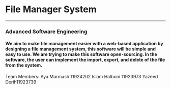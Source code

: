 # File Manager System
---------------------------------------------------------------------------------------------------------
### Advanced Software Engineering
#### We aim to make file management easier with a web-based application by designing a file management system, this software will be simple and easy to use. We are trying to make this software open-sourcing. In the software, the user can implement the import, export, and delete of the file from the system.
Team Members:
Aya Marmash 11924202
Islam Halboni 11923973
Yazeed Derih11923739
